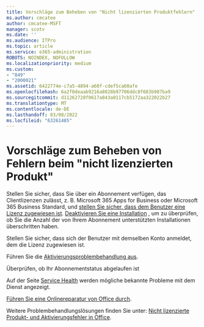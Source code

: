 ```yaml
---
title: Vorschläge zum Beheben von "Nicht lizenzierten Produktfehlern"
ms.author: cmcatee
author: cmcatee-MSFT
manager: scotv
ms.date: ''
ms.audience: ITPro
ms.topic: article
ms.service: o365-administration
ROBOTS: NOINDEX, NOFOLLOW
ms.localizationpriority: medium
ms.custom:
- "849"
- "2000021"
ms.assetid: 6422774e-c7a5-4894-a60f-cdef5ca60afe
ms.openlocfilehash: 6a2f8deaab9216a8028b97706ddc8f683b987ba9
ms.sourcegitcommit: d11262728f0617a843a0117cb5172aa322022b27
ms.translationtype: MT
ms.contentlocale: de-DE
ms.lasthandoff: 03/08/2022
ms.locfileid: "63261485"
---
```

# <a name="suggestions-for-solving-unlicensed-product-errors"></a>Vorschläge zum Beheben von Fehlern beim "nicht lizenzierten Produkt"

Stellen Sie sicher, dass Sie über ein Abonnement verfügen, das Clientlizenzen zulässt, z. B. Microsoft 365 Apps for Business oder Microsoft 365 Business Standard, und [stellen Sie sicher, dass dem Benutzer eine Lizenz zugewiesen ist](https://docs.microsoft.com/microsoft-365/admin/add-users/add-users). [Deaktivieren Sie eine Installation](https://docs.microsoft.com/microsoft-365/admin/add-users/delete-a-user) , um zu überprüfen, ob Sie die Anzahl der von Ihrem Abonnement unterstützten Installationen überschritten haben.
  
Stellen Sie sicher, dass sich der Benutzer mit demselben Konto anmeldet, dem die Lizenz zugewiesen ist.
  
Führen Sie die [Aktivierungsproblembehandlung aus](https://aka.ms/SARA-OfficeActivation-Alchemy).
  
Überprüfen, ob Ihr Abonnementstatus abgelaufen ist
  
Auf der Seite [Service Health](https://docs.microsoft.com/office365/enterprise/view-service-health) werden mögliche bekannte Probleme mit dem Dienst angezeigt.
  
[Führen Sie eine Onlinereparatur von Office durch](https://support.office.com/Article/7821d4b6-7c1d-4205-aa0e-a6b40c5bb88b?wt.mc_id=Alchemy_ClientDIA).
  
Weitere Problembehandlungslösungen finden Sie unter: [Nicht lizenzierte Produkt- und Aktivierungsfehler in Office](https://support.office.com/Article/0d23d3c0-c19c-4b2f-9845-5344fedc4380?wt.mc_id=Alchemy_ClientDIA).
  